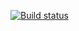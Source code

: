 [![Build status](https://ci.appveyor.com/api/projects/status/gpk7369ddgd2f0kr?svg=true)](https://ci.appveyor.com/project/GaliullinAR/netology-events)
